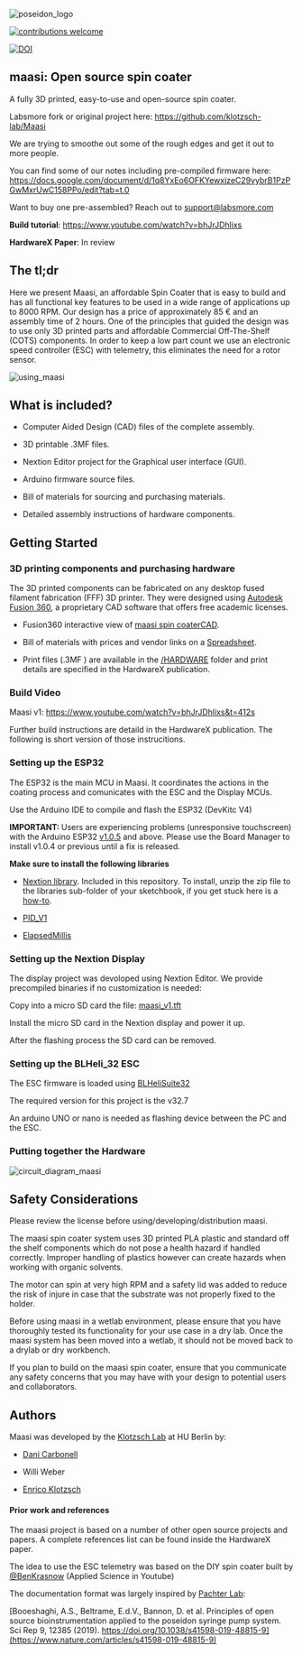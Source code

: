 
  

![poseidon_logo](https://github.com/klotzsch-lab/Maasi/blob/main/Images/render_tittle_logo.png?raw=true)

  

  

[![contributions welcome](https://img.shields.io/badge/contributions-welcome-brightgreen.svg?style=flat)](https://github.com/dwyl/esta/issues)

[![DOI](https://zenodo.org/badge/385644588.svg)](https://zenodo.org/badge/latestdoi/385644588)


  

## maasi: Open source spin coater



A fully 3D printed, easy-to-use and open-source spin coater.

Labsmore fork or original project here: https://github.com/klotzsch-lab/Maasi

We are trying to smoothe out some of the rough edges and get it out to more people.
  
You can find some of our notes including pre-compiled firmware here: https://docs.google.com/document/d/1q8YxEo6OFKYewxjzeC29vybrB1PzPGwMxrUwC158PPo/edit?tab=t.0

Want to buy one pre-assembled? Reach out to support@labsmore.com


**Build tutorial**: https://www.youtube.com/watch?v=bhJrJDhlixs

  

  

**HardwareX Paper**: In review

  

  

## The tl;dr

  

  

Here we present Maasi, an affordable Spin Coater that is easy to build and has all functional key features to be used in a wide range of applications up to 8000 RPM. Our design has a price of approximately 85 € and an assembly time of 2 hours. One of the principles that guided the design was to use only 3D printed parts and affordable Commercial Off-The-Shelf (COTS) components. In order to keep a low part count we use an electronic speed controller (ESC) with telemetry, this eliminates the need for a rotor sensor.

  
  

![using_maasi](https://github.com/klotzsch-lab/Maasi/blob/main/Images/use_animation.gif?raw=true)

  

## What is included?

  

* Computer Aided Design (CAD) files of the complete assembly.

  

* 3D printable .3MF files.

  

* Nextion Editor project for the Graphical user interface (GUI).

  

* Arduino firmware source files.

  

* Bill of materials for sourcing and purchasing materials.

  

* Detailed assembly instructions of hardware components.

  

  

## Getting Started

  

### 3D printing components and purchasing hardware

  

The 3D printed components can be fabricated on any desktop fused filament fabrication (FFF) 3D printer. They were designed using [Autodesk Fusion 360](http://autodesk.com/fusion360), a proprietary CAD software that offers free academic licenses.

  

  

- Fusion360 interactive view of [maasi spin coaterCAD](https://a360.co/3xFyf5n).

- Bill of materials with prices and vendor links on a [Spreadsheet](https://github.com/klotzsch-lab/Maasi/tree/main/doc/Maasi-BoM.ods).

- Print files (.3MF ) are available in the [/HARDWARE](https://github.com/klotzsch-lab/Maasi/tree/main/HARDWARE/) folder and print details are specified in the HardwareX publication.

  

### Build Video

Maasi v1: https://www.youtube.com/watch?v=bhJrJDhlixs&t=412s

Further build instructions are detaild in the HardwareX publication. The following is short version of those instrucitions.

### Setting up the ESP32

The ESP32 is the main MCU in Maasi. It coordinates the actions in the coating process and comunicates with the ESC and the Display MCUs.

Use the Arduino IDE to compile and flash the ESP32 (DevKitc V4)

 <strong>IMPORTANT: </strong> Users are experiencing problems (unresponsive touchscreen) with the Arduino ESP32 [v1.0.5](https://github.com/espressif/arduino-esp32/releases) and above. Please use the Board Manager to install v1.0.4 or previous until a fix is released.

**Make sure to install the following libraries**

  

-  [Nextion library](https://github.com/klotzsch-lab/Maasi/tree/main/SOFTWARE/Arduino/ITEADLIB_Arduino_Nextion). Included in this repository. To install, unzip the zip file to the libraries sub-folder of your sketchbook, if you get stuck here is a [how-to](https://www.arduino.cc/en/guide/libraries).

-  [PID_V1](https://github.com/br3ttb/Arduino-PID-Library)

-  [ElapsedMillis](https://www.arduino.cc/reference/en/libraries/elapsedmillis/)

  
  
  

### Setting up the Nextion Display

The display project was devoloped using Nextion Editor. We provide precompiled binaries if no customization is needed:

  

Copy into a micro SD card the file: [maasi_v1.tft](https://github.com/klotzsch-lab/Maasi/tree/main/SOFTWARE/Nextion/maasi_v1.tft)

Install the micro SD card in the Nextion display and power it up.

After the flashing process the SD card can be removed.

  

### Setting up the BLHeli_32 ESC

The ESC firmware is loaded using [BLHeliSuite32](https://github.com/bitdump/BLHeli/releases)

The required version for this project is the v32.7

An arduino UNO or nano is needed as flashing device between the PC and the ESC.

###  Putting together the Hardware
![circuit_diagram_maasi](https://github.com/klotzsch-lab/Maasi/blob/main/Images/circuit.png?raw=true)


## Safety Considerations

Please review the license before using/developing/distribution maasi.

  

The maasi spin coater system uses 3D printed PLA plastic and standard off the shelf components which do not pose a health hazard if handled correctly. Improper handling of plastics however can create hazards when working with organic solvents.

  

The motor can spin at very high RPM and a safety lid was added to reduce the risk of injure in case that the substrate was not properly fixed to the holder.

  

Before using maasi in a wetlab environment, please ensure that you have thoroughly tested its functionality for your use case in a dry lab. Once the maasi system has been moved into a wetlab, it should not be moved back to a drylab or dry workbench.

  

If you plan to build on the maasi spin coater, ensure that you communicate any safety concerns that you may have with your design to potential users and collaborators.

  
  
  

## Authors

  

Maasi was developed by the [Klotzsch Lab](https://www.biologie.hu-berlin.de/en/groupsites/jpexpbp) at HU Berlin by:

-  [Dani Carbonell](https://github.com/dani-carbonell)

-  Willi Weber

-  [Enrico Klotzsch](https://www.biologie.hu-berlin.de/en/groupsites/jpexpbp/members/Enrico_Klotzsch)

  

#### Prior work and references

  
  

The maasi project is based on a number of other open source projects and papers.
A complete references list can be found inside the HardwareX paper.

  
The idea to use the ESC telemetry was based on the DIY spin coater built by [@BenKrasnow](https://www.youtube.com/watch?v=321tptQ8PrU) (Applied Science in Youtube)

  
The documentation format was largely inspired by [Pachter Lab](https://pachterlab.github.io/):

[Booeshaghi, A.S., Beltrame, E.d.V., Bannon, D. et al. Principles of open source bioinstrumentation applied to the poseidon syringe pump system. Sci Rep 9, 12385 (2019). https://doi.org/10.1038/s41598-019-48815-9](https://www.nature.com/articles/s41598-019-48815-9)
